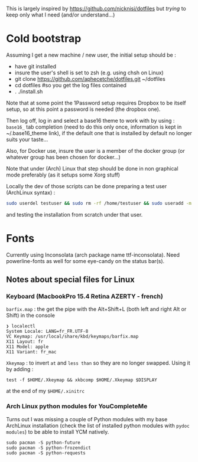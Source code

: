 This is largely inspired by https://github.com/nicknisi/dotfiles but _trying_ to keep only what I need (and/or understand...)

# Cold bootstrap

Assuming I get a new machine / new user, the initial setup should be :

- have git installed
- insure the user's shell is set to zsh (e.g. using chsh on Linux)
- git clone https://github.com/aphecetche/dotfiles.git ~/dotfiles
- cd dotfiles #so you get the log files contained
- . ./install.sh

Note that at some point the 1Password setup requires Dropbox to be itself setup, so at this point a password is
needed (the dropbox one).

Then log off, log in and select a base16 theme to work with by using : `base16_` tab completion (need to do this only
once, information is kept in ~/.base16_theme link), if the default one that is installed by default no longer suits your
taste...

Also, for Docker use, insure the user is a member of the docker group (or whatever group has been chosen for docker...)

Note that under (Arch) Linux that step should be done in non graphical mode preferably (as it setups some Xorg stuff)

Locally the dev of those scripts can be done preparing a test user (ArchLinux syntax) : 

```zsh
sudo userdel testuser && sudo rm -rf /home/testuser && sudo useradd -m testuser && sudo passwd testuser && sudo chsh testuser -s /bin/zsh && usermod -G docker
```

and testing the installation from scratch under that user.

# Fonts

Currently using Inconsolata (arch package name ttf-inconsolata). Need powerline-fonts as well for some eye-candy on
the status bar(s).

## Notes about special files for Linux 
 
### Keyboard (MacbookPro 15.4 Retina AZERTY - french)

`barfix.map` : the get the pipe with the Alt+Shift+L (both left and right Alt or Shift) in the console

```
❯ localectl
System Locale: LANG=fr_FR.UTF-8
VC Keymap: /usr/local/share/kbd/keymaps/barfix.map
X11 Layout: fr
X11 Model: apple
X11 Variant: fr_mac
```

`Xkeymap` : to invert `at` and `less than` so they are no longer swapped. Using it by adding :

```
test -f $HOME/.Xkeymap && xkbcomp $HOME/.Xkeymap $DISPLAY
```

at the end of my `$HOME/.xinitrc`

### Arch Linux python modules for YouCompleteMe

Turns out I was missing a couple of Python modules with my base ArchLinux installation (check the list of installed python modules
with `pydoc modules`) to be able to install YCM natively.
```
sudo pacman -S python-future
sudo pacman -S python-frozendict
sudo pacman -S python-requests

```
